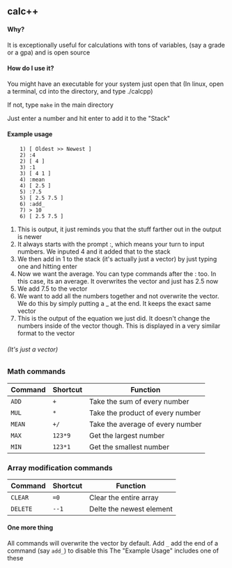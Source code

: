 ## calc++

#### Why?
It is exceptionally useful for calculations with tons of variables, (say a grade or a gpa) and is open source

#### How do I use it?

You might have an executable for your system just open that (In linux, open a terminal, cd into the directory, and type ./calcpp)

If not, type `make` in the main directory

Just enter a number and hit enter to add it to the "Stack"

#### Example usage

```
    1) [ Oldest >> Newest ]
    2) :4
    2) [ 4 ]
    3) :1
    3) [ 4 1 ]
    4) :mean
    4) [ 2.5 ]
    5) :7.5
    5) [ 2.5 7.5 ]
    6) :add_
    7) > 10
    6) [ 2.5 7.5 ]

```

1. This is output, it just reminds you that the stuff farther out in the output is newer
2. It always starts with the prompt :, which means your turn to input numbers. We inputed 4 and it added that to the stack
3. We then add in 1 to the stack (it's actually just a vector) by just typing one and hitting enter
4. Now we want the average. You can type commands after the : too. In this case, its an average. It overwrites the vector and just has 2.5 now
5. We add 7.5 to the vector
6. We want to add all the numbers together and not overwrite the vector. We do this by simply putting a _ at the end. It keeps the exact same vector
7. This is the output of the equation we just did. It doesn't change the numbers inside of the vector though. This is displayed in a very similar format to the vector

###### (It's just a vector)

### Math commands
| Command | Shortcut | Function |
|---------|----------|----------|
| `ADD` | `+` | Take the sum of every number |
| `MUL` | `*` | Take the product of every number |
| `MEAN` | `+/` | Take the average of every number |
| `MAX` | `123*9` | Get the largest number |
| `MIN` | `123*1` | Get the smallest number |

### Array modification commands
| Command | Shortcut | Function |
|---------|----------|----------|
| `CLEAR` | `=0` | Clear the entire array |
| `DELETE` | `--1` | Delte the newest element |

#### One more thing
All commands will overwrite the vector by default. Add `_` add the end of a command (say `add_`) to disable this
The "Example Usage" includes one of these
